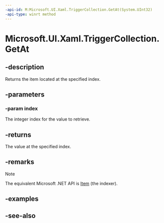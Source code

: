 ```yaml
---
-api-id: M:Microsoft.UI.Xaml.TriggerCollection.GetAt(System.UInt32)
-api-type: winrt method
---
```


<!-- Method syntax
public Microsoft.UI.Xaml.TriggerBase GetAt(System.UInt32 index)
-->

# Microsoft.UI.Xaml.TriggerCollection.GetAt

## -description

Returns the item located at the specified index.

## -parameters

### -param index

The integer index for the value to retrieve.

## -returns

The value at the specified index.

## -remarks

> [!NOTE]
> The equivalent Microsoft .NET API is [Item](/dotnet/api/system.collections.objectmodel.collection-1.item) (the indexer).

## -examples

## -see-also
